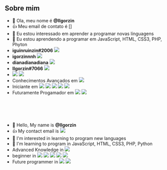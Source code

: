 ## Sobre mim
- 👋 Ola, meu nome é **@IIgorzin** 
- 👍 Meu email de contato é [![<a href="mailto:seuemail@gmail.com"></a>](https://img.shields.io/badge/Gmail-D14836?style=for-the-badge&logo=gmail&logoColor=white)]
- 👀 Eu estou interessado em aprender a programar novas línguagens
- 🌱 Eu estou aprendendo a programar em JavaScript, HTML, CSS3, PHP, Phyton
- **iguinruinzin#2006** ![](https://img.shields.io/badge/Riot_Games-D32936?style=for-the-badge&logo=riot-games&logoColor=white) 
- **igorzinnnh** ![](https://img.shields.io/badge/PlayStation-003791?style=for-the-badge&logo=playstation&logoColor=white)
- **dianadianadiana** ![](https://img.shields.io/badge/Steam-000000?style=for-the-badge&logo=steam&logoColor=white)
- **IIgorzin#7066** ![](https://img.shields.io/badge/Discord-5865F2?style=for-the-badge&logo=discord&logoColor=white)
- ![](https://img.shields.io/badge/Windows-0078D6?style=for-the-badge&logo=windows&logoColor=white) ![](https://img.shields.io/badge/Linux-FCC624?style=for-the-badge&logo=linux&logoColor=black)
- Conhecimentos Avançados em ![](https://img.shields.io/badge/Scratch-4D97FF?style=for-the-badge&logo=Scratch&logoColor=white)
- Iniciante em ![](https://img.shields.io/badge/JavaScript-323330?style=for-the-badge&logo=javascript&logoColor=F7DF1E) ![](https://img.shields.io/badge/HTML5-E34F26?style=for-the-badge&logo=html5&logoColor=white) ![](https://img.shields.io/badge/CSS3-1572B6?style=for-the-badge&logo=css3&logoColor=white) ![](https://img.shields.io/badge/PHP-777BB4?style=for-the-badge&logo=php&logoColor=white) ![](https://img.shields.io/badge/Python-FFD43B?style=for-the-badge&logo=python&logoColor=blue)
- Futuramente Progamador em ![](https://img.shields.io/badge/C%23-239120?style=for-the-badge&logo=c-sharp&logoColor=white) ![](https://img.shields.io/badge/C%2B%2B-00599C?style=for-the-badge&logo=c%2B%2B&logoColor=white)⠀⠀⠀⠀⠀⠀⠀⠀⠀⠀⠀⠀⠀⠀⠀⠀⠀⠀⠀⠀⠀⠀⠀⠀⠀⠀⠀⠀⠀⠀⠀⠀⠀⠀⠀⠀⠀⠀⠀⠀⠀⠀⠀⠀⠀⠀⠀⠀⠀⠀⠀⠀⠀⠀⠀⠀⠀⠀⠀⠀⠀⠀⠀⠀⠀⠀⠀⠀⠀⠀⠀⠀⠀⠀⠀⠀⠀⠀⠀⠀⠀⠀⠀⠀⠀⠀
⠀⠀⠀⠀⠀⠀⠀⠀⠀⠀⠀⠀⠀⠀⠀⠀⠀⠀⠀⠀⠀⠀⠀⠀⠀⠀⠀⠀⠀⠀⠀⠀⠀⠀⠀⠀⠀⠀⠀⠀⠀⠀⠀⠀⠀⠀⠀⠀⠀⠀⠀⠀⠀⠀⠀⠀⠀⠀⠀⠀⠀⠀⠀⠀⠀⠀⠀⠀⠀⠀⠀⠀⠀⠀⠀⠀⠀⠀⠀⠀⠀⠀⠀⠀⠀⠀⠀⠀⠀⠀⠀⠀⠀⠀⠀⠀⠀⠀⠀⠀⠀⠀⠀⠀⠀⠀⠀⠀⠀⠀⠀⠀⠀⠀⠀⠀⠀⠀⠀⠀⠀⠀⠀⠀⠀⠀⠀⠀⠀⠀⠀⠀⠀⠀⠀
- 👋 Hello, My name is **@IIgorzin**
- 👍 My contact email is [![](https://img.shields.io/badge/Gmail-D14836?style=for-the-badge&logo=gmail&logoColor=white)](igordvidal@gmail.com)
- 👀 I'm interested in learning to program new languages
- 🌱 I'm learning to program in JavaScript, HTML, CSS3, PHP, Python
- Advanced Knowledge in ![](https://img.shields.io/badge/Scratch-4D97FF?style=for-the-badge&logo=Scratch&logoColor=white)
- beginner in ![](https://img.shields.io/badge/JavaScript-323330?style=for-the-badge&logo=javascript&logoColor=F7DF1E) ![](https://img.shields.io/badge/HTML5-E34F26?style=for-the-badge&logo=html5&logoColor=white) ![](https://img.shields.io/badge/CSS3-1572B6?style=for-the-badge&logo=css3&logoColor=white) ![](https://img.shields.io/badge/PHP-777BB4?style=for-the-badge&logo=php&logoColor=white) ![](https://img.shields.io/badge/Python-FFD43B?style=for-the-badge&logo=python&logoColor=blue)
- Future programmer in ![](https://img.shields.io/badge/C%23-239120?style=for-the-badge&logo=c-sharp&logoColor=white) ![](https://img.shields.io/badge/C%2B%2B-00599C?style=for-the-badge&logo=c%2B%2B&logoColor=white)




<!---
IIgorzin/IIgorzin is a ✨ special ✨ repository because its `README.md` (this file) appears on your GitHub profile.
You can click the Preview link to take a look at your changes.
--->
